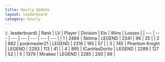 ```yaml
---
title: Hourly Update
layout: leaderboard
category: hourly
---
```


{: .leaderboard}
| Rank | LV | Player | Division | Elo | Wins | Losses |
| --- | --- | --- | --- | --- | --- | --- |
| <span data-change="0">1</span> | 2484 | <span title="ID: 353063">Sktima</span> | LEGEND | <span data-change="0">2341</span> | <span data-change="0">96</span> | <span data-change="0">25</span> |
| <span data-change="0">2</span> | 882 | <span title="ID: 652474">pookmaster21</span> | LEGEND | <span data-change="0">2316</span> | <span data-change="0">165</span> | <span data-change="0">57</span> |
| <span data-change="0">3</span> | 745 | <span title="ID: 742939">Phantom Knight</span> | LEGEND | <span data-change="0">2293</span> | <span data-change="0">113</span> | <span data-change="0">41</span> |
| <span data-change="0">4</span> | 895 | <span title="ID: 415713">ICanHasDorito</span> | LEGEND | <span data-change="0">2289</span> | <span data-change="0">127</span> | <span data-change="0">52</span> |
| <span data-change="0">5</span> | 1379 | <span title="ID: 416373">Mirakee</span> | LEGEND | <span data-change="0">2285</span> | <span data-change="0">200</span> | <span data-change="0">99</span> |